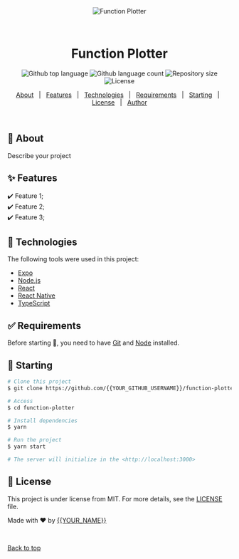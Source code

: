 <div align="center" id="top"> 
  <img src="./.github/app.gif" alt="Function Plotter" />

  &#xa0;

  <!-- <a href="https://functionplotter.netlify.app">Demo</a> -->
</div>

<h1 align="center">Function Plotter</h1>

<p align="center">
  <img alt="Github top language" src="https://img.shields.io/github/languages/top/{{YOUR_GITHUB_USERNAME}}/function-plotter?color=56BEB8">

  <img alt="Github language count" src="https://img.shields.io/github/languages/count/{{YOUR_GITHUB_USERNAME}}/function-plotter?color=56BEB8">

  <img alt="Repository size" src="https://img.shields.io/github/repo-size/{{YOUR_GITHUB_USERNAME}}/function-plotter?color=56BEB8">

  <img alt="License" src="https://img.shields.io/github/license/{{YOUR_GITHUB_USERNAME}}/function-plotter?color=56BEB8">

  <!-- <img alt="Github issues" src="https://img.shields.io/github/issues/{{YOUR_GITHUB_USERNAME}}/function-plotter?color=56BEB8" /> -->

  <!-- <img alt="Github forks" src="https://img.shields.io/github/forks/{{YOUR_GITHUB_USERNAME}}/function-plotter?color=56BEB8" /> -->

  <!-- <img alt="Github stars" src="https://img.shields.io/github/stars/{{YOUR_GITHUB_USERNAME}}/function-plotter?color=56BEB8" /> -->
</p>

<!-- Status -->

<!-- <h4 align="center"> 
	🚧  Function Plotter 🚀 Under construction...  🚧
</h4> 

<hr> -->

<p align="center">
  <a href="#dart-about">About</a> &#xa0; | &#xa0; 
  <a href="#sparkles-features">Features</a> &#xa0; | &#xa0;
  <a href="#rocket-technologies">Technologies</a> &#xa0; | &#xa0;
  <a href="#white_check_mark-requirements">Requirements</a> &#xa0; | &#xa0;
  <a href="#checkered_flag-starting">Starting</a> &#xa0; | &#xa0;
  <a href="#memo-license">License</a> &#xa0; | &#xa0;
  <a href="https://github.com/{{YOUR_GITHUB_USERNAME}}" target="_blank">Author</a>
</p>

<br>

## :dart: About ##

Describe your project

## :sparkles: Features ##

:heavy_check_mark: Feature 1;\
:heavy_check_mark: Feature 2;\
:heavy_check_mark: Feature 3;

## :rocket: Technologies ##

The following tools were used in this project:

- [Expo](https://expo.io/)
- [Node.js](https://nodejs.org/en/)
- [React](https://pt-br.reactjs.org/)
- [React Native](https://reactnative.dev/)
- [TypeScript](https://www.typescriptlang.org/)

## :white_check_mark: Requirements ##

Before starting :checkered_flag:, you need to have [Git](https://git-scm.com) and [Node](https://nodejs.org/en/) installed.

## :checkered_flag: Starting ##

```bash
# Clone this project
$ git clone https://github.com/{{YOUR_GITHUB_USERNAME}}/function-plotter

# Access
$ cd function-plotter

# Install dependencies
$ yarn

# Run the project
$ yarn start

# The server will initialize in the <http://localhost:3000>
```

## :memo: License ##

This project is under license from MIT. For more details, see the [LICENSE](LICENSE.md) file.


Made with :heart: by <a href="https://github.com/{{YOUR_GITHUB_USERNAME}}" target="_blank">{{YOUR_NAME}}</a>

&#xa0;

<a href="#top">Back to top</a>
